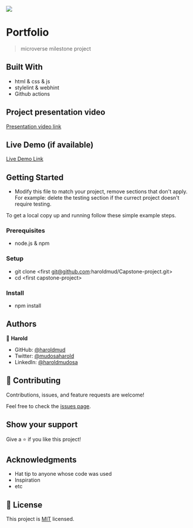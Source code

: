 ![](https://img.shields.io/badge/Microverse-blueviolet)

# Portfolio

> microverse milestone project

## Built With

- html & css & js
- stylelint & webhint
- Github actions

## Project presentation video

[Presentation video link](https://www.loom.com/share/f8fe4f5ff46149e89dc42a09e66f17d5)

## Live Demo (if available)


[Live Demo Link](https://haroldmud.github.io/Capstone-project/)

## Getting Started

- Modify this file to match your project, remove sections that don't apply. For example: delete the testing section if the currect project doesn't require testing.

To get a local copy up and running follow these simple example steps.

### Prerequisites

- node.js & npm

### Setup

- git clone \<first git@github.com:haroldmud/Capstone-project.git>
- cd \<first capstone-project>

### Install

- npm install

<!-- ### Usage -->

<!-- ### Run tests -->

<!-- ### Deployment -->

## Authors

👤 **Harold**

- GitHub: [@haroldmud](https://hargithub.com/haroldmud)
- Twitter: [@mudosaharold](https://twitter.com/MudosaHarold)
- LinkedIn: [@haroldmudosa](https://www.linkedin.com/in/harold-mudosa-40124021b/)

<!-- 👤 **Author2**

- GitHub: [@githubhandle](https://github.com/githubhandle)
- Twitter: [@twitterhandle](https://twitter.com/twitterhandle)
- LinkedIn: [LinkedIn](https://linkedin.com/in/linkedinhandle) -->

## 🤝 Contributing

Contributions, issues, and feature requests are welcome!

Feel free to check the [issues page](../../issues/).

## Show your support

Give a ⭐️ if you like this project!

## Acknowledgments

- Hat tip to anyone whose code was used
- Inspiration
- etc

## 📝 License

This project is [MIT](./MIT.md) licensed.